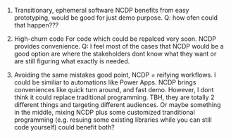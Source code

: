 1. Transitionary, ephemeral software
NCDP benefits from easy prototyping, would be good for just demo purpose.
Q: how ofen could that happen???

2. High-churn code
For code which could be repalced very soon. NCDP provides convenience.
Q: I feel most of the cases that NCDP would be a good option are where the stakeholders dont know what they want or are still figuring what exactly is needed.

3. Avoiding the same mistakes
good point, NCDP = reifying workflows. I could be similiar to automations like Power Apps. NCDP brings conveniences like quick turn around, and fast demo. However, I dont think it could replace traditional programming. TBH, they are totally 2 different things and targeting different audiences. Or maybe something in the middle, mixing NCDP plus some customized tranditional programming (e.g. resuing some existing libraries while you can still code yourself) could benefit both?